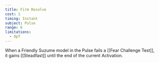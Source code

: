 ```yaml
---
title: Firm Resolve
cost: 1
timing: Instant
subject: Pulse
range: 6
limitations:
  - OpT
---
```

When a Friendly Suzume model in the Pulse fails a [[Fear Challenge Test]], it gains [[Steadfast]] until the end of the current Activation.